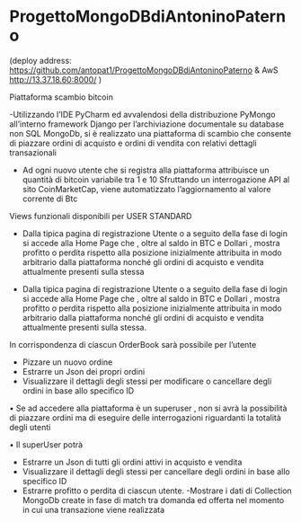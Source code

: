 # ProgettoMongoDBdiAntoninoPaterno
(deploy address: https://github.com/antopat1/ProgettoMongoDBdiAntoninoPaterno & AwS http://13.37.18.60:8000/ )


Piattaforma scambio bitcoin

-Utilizzando l’IDE PyCharm ed avvalendosi della distribuzione PyMongo all’interno framework Django per 
l’archiviazione documentale su database non SQL MongoDb, si è realizzato una piattaforma di scambio 
che consente di piazzare ordini di acquisto e ordini di vendita con relativi dettagli transazionali

- Ad ogni nuovo utente che si registra alla piattaforma attribuisce un quantità di bitcoin variabile tra 1 e 10
Sfruttando un interrogazione API al sito CoinMarketCap, viene automatizzato l’aggiornamento al valore corrente di Btc

Views funzionali disponibili per USER STANDARD

-  Dalla tipica pagina di registrazione Utente o a seguito della fase di login si accede alla Home Page che , oltre 
al saldo in BTC e Dollari , mostra profitto o perdita rispetto alla posizione inizialmente attribuita in modo 
arbitrario dalla piattaforma nonché gli ordini di acquisto e vendita attualmente presenti sulla stessa

- Dalla tipica pagina di registrazione Utente o a seguito della fase di login si accede alla Home Page che , oltre 
al saldo in BTC e Dollari , mostra profitto o perdita rispetto alla posizione inizialmente attribuita in modo 
arbitrario dalla piattaforma nonché gli ordini di acquisto e vendita attualmente presenti sulla stessa.

 In corrispondenza di ciascun OrderBook sarà possibile per l’utente 
 
- Pizzare un nuovo ordine
- Estrarre un Json dei propri ordini
- Visualizzare il dettagli degli stessi per modificare o cancellare degli ordini in base allo specifico ID

•  Se ad accedere alla piattaforma è un superuser , non si avrà la possibilità di piazzare ordini ma di eseguire 
delle interrogazioni riguardanti la totalità degli utenti 

 • Il superUser potrà
 - Estrarre un Json di tutti gli ordini attivi in acquisto e vendita
- Visualizzare il dettagli degli stessi per cancellare degli ordini in base allo specifico ID
- Estrarre profitto o perdita di ciascun utente.
-Mostrare i dati di Collection MongoDb create in fase di match tra domanda ed offerta nel momento in cui 
una transazione viene realizzata


